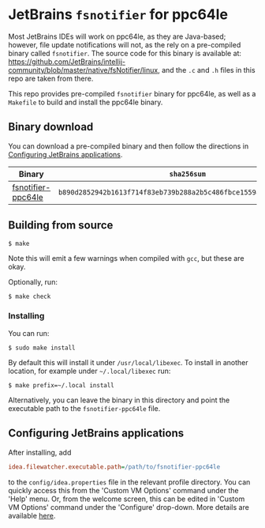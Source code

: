 # JetBrains `fsnotifier` for ppc64le

Most JetBrains IDEs will work on ppc64le, as they are Java-based; however,
file update notifications will not, as the rely on a pre-compiled binary
called `fsnotifier`. The source code for this binary is available at:
<https://github.com/JetBrains/intellij-community/blob/master/native/fsNotifier/linux>,
and the `.c` and `.h` files in this repo are taken from there.

This repo provides pre-compiled `fsnotifier` binary for ppc64le, as well as
a `Makefile` to build and install the ppc64le binary.

## Binary download

You can download a pre-compiled binary and then follow the directions in
[Configuring JetBrains applications](#configuring-jetbrains-applications).

| Binary | `sha256sum` |
|--------|-------------|
| [fsnotifier-ppc64le](https://github.com/vddvss/fsnotifier-ppc64le/releases/20190907.1708/fsnotifier-ppc64le) | `b890d2852942b1613f714f83eb739b288a2b5c486fbce155986db5782f29ae5b` |

## Building from source

```
$ make
```

Note this will emit a few warnings when compiled with `gcc`, but these are okay.

Optionally, run:

```
$ make check
```

### Installing

You can run:

```
$ sudo make install
```

By default this will install it under `/usr/local/libexec`. To install in
another location, for example under `~/.local/libexec` run:

```
$ make prefix=~/.local install
```

Alternatively, you can leave the binary in this directory and point the
executable path to the `fsnotifier-ppc64le` file.

## Configuring JetBrains applications

After installing, add

```ini
idea.filewatcher.executable.path=/path/to/fsnotifier-ppc64le
```

to the `config/idea.properties` file in the relevant profile directory. You
can quickly access this from the 'Custom VM Options' command under the 'Help'
menu. Or, from the welcome screen, this can be edited in 'Custom VM Options'
command under the 'Configure' drop-down. More details are available
[here](https://www.jetbrains.com/help/idea/tuning-the-ide.html#configure-platform-properties).
